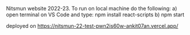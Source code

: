 Nitsmun website 2022-23.
To run on local machine do the following:
a) open terminal on VS Code and type:  npm install react-scripts
b) npm start

deployed on https://nitsmun-22-test-pwn2is60w-ankit07an.vercel.app/
